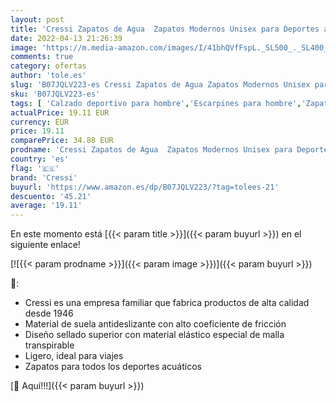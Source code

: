 ```yaml
---
layout: post
title: 'Cressi Zapatos de Agua  Zapatos Modernos Unisex para Deportes acuáticos.'
date: 2022-04-13 21:26:39
image: 'https://m.media-amazon.com/images/I/41bhQVfFspL._SL500_._SL400_.jpg'
comments: true
category: ofertas
author: 'tole.es'
slug: 'B07JQLV223-es Cressi Zapatos de Agua Zapatos Modernos Unisex para...'
sku: 'B07JQLV223-es'
tags: [ 'Calzado deportivo para hombre','Escarpines para hombre','Zapatillas y calzado deportivo para hombre','Zapatos','Zapatos para hombre','Zapatos y complementos','cressi','zapatos','🇪🇸', ]
actualPrice: 19.11 EUR
currency: EUR
price: 19.11
comparePrice: 34.88 EUR
prodname: 'Cressi Zapatos de Agua  Zapatos Modernos Unisex para Deportes acuáticos.'
country: 'es'
flag: '🇪🇸'
brand: 'Cressi'
buyurl: 'https://www.amazon.es/dp/B07JQLV223/?tag=tolees-21'
descuento: '45.21'
average: '19.11'
---
```


En este momento está [{{< param title >}}]({{< param buyurl >}}) en el siguiente enlace!

[![{{< param prodname >}}]({{< param image >}})]({{< param buyurl >}})

🔎:

- Cressi es una empresa familiar que fabrica productos de alta calidad desde 1946
- Material de suela antideslizante con alto coeficiente de fricción
- Diseño sellado superior con material elástico especial de malla transpirable
- Ligero, ideal para viajes
- Zapatos para todos los deportes acuáticos

[🛒 Aquí!!!]({{< param buyurl >}})
